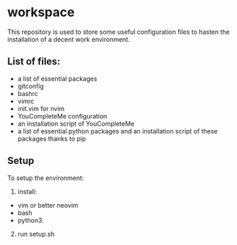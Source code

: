 # workspace

This repository is used to store some useful configuration files to hasten the
installation of a decent work environment.

## List of files:

 * a list of essential packages 
 * gitconfig
 * bashrc
 * vimrc
 * init.vim for nvim
 * YouCompleteMe configuration
 * an installation script of YouCompleteMe
 * a list of essential python packages and an installation script of these
   packages thanks to pip

## Setup

To setup the environment:

1. install:
  * vim or better neovim
  * bash
  * python3.
2. run setup.sh

